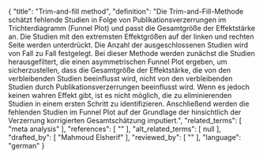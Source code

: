 {
    "title": "Trim-and-fill method",
    "definition": "Die Trim-and-Fill-Methode schätzt fehlende Studien in Folge von Publikationsverzerrungen im Trichterdiagramm (Funnel Plot) und passt die Gesamtgröße der Effektstärke an. Die Studien mit den extremsten Effektgrößen auf der linken und rechten Seite werden unterdrückt. Die Anzahl der ausgeschlossenen Studien wird von Fall zu Fall festgelegt. Bei dieser Methode werden zunächst die Studien herausgefiltert, die einen asymmetrischen Funnel Plot ergeben, um sicherzustellen, dass die Gesamtgröße der Effektstärke, die von den verbleibenden Studien beeinflusst wird, nicht von den verbleibenden Studien durch Publikationsverzerrungen beeinflusst wird. Wenn es jedoch keinen wahren Effekt gibt, ist es nicht möglich, die zu eliminierenden Studien in einem ersten Schritt zu identifizieren. Anschließend werden die fehlenden Studien im Funnel Plot auf der Grundlage der hinsichtlich der Verzerrung korrigierten Gesamtschätzung imputiert.",
    "related_terms": [
        "meta analysis"
    ],
    "references": [
        ""
    ],
    "alt_related_terms": [
        null
    ],
    "drafted_by": [
        "Mahmoud Elsherif"
    ],
    "reviewed_by": [
        ""
    ],
    "language": "german"
}